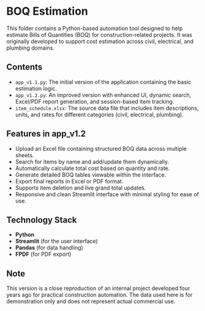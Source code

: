 # BOQ Estimation

This folder contains a Python-based automation tool designed to help estimate Bills of Quantities (BOQ) for construction-related projects. It was originally developed to support cost estimation across civil, electrical, and plumbing domains.

## Contents

- `app_v1.1.py`: The initial version of the application containing the basic estimation logic.
- `app_v1.2.py`: An improved version with enhanced UI, dynamic search, Excel/PDF report generation, and session-based item tracking.
- `item_schedule.xlsx`: The source data file that includes item descriptions, units, and rates for different categories (civil, electrical, plumbing).

## Features in app_v1.2

- Upload an Excel file containing structured BOQ data across multiple sheets.
- Search for items by name and add/update them dynamically.
- Automatically calculate total cost based on quantity and rate.
- Generate detailed BOQ tables viewable within the interface.
- Export final reports in Excel or PDF format.
- Supports item deletion and live grand total updates.
- Responsive and clean Streamlit interface with minimal styling for ease of use.

## Technology Stack

- **Python**
- **Streamlit** (for the user interface)
- **Pandas** (for data handling)
- **FPDF** (for PDF export)

## Note

This version is a close reproduction of an internal project developed four years ago for practical construction automation. The data used here is for demonstration only and does not represent actual commercial use.

